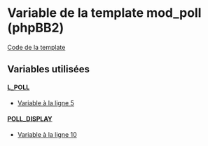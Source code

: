 # Variable de la template mod_poll (phpBB2)
[Code de la template](../../subsilver/mod_poll.md)
## Variables utilisées
#### [L_POLL](../L_POLL.md)
* [Variable à la ligne 5](../../subsilver/mod_poll.tpl#L5)
#### [POLL_DISPLAY](../POLL_DISPLAY.md)
* [Variable à la ligne 10](../../subsilver/mod_poll.tpl#L10)